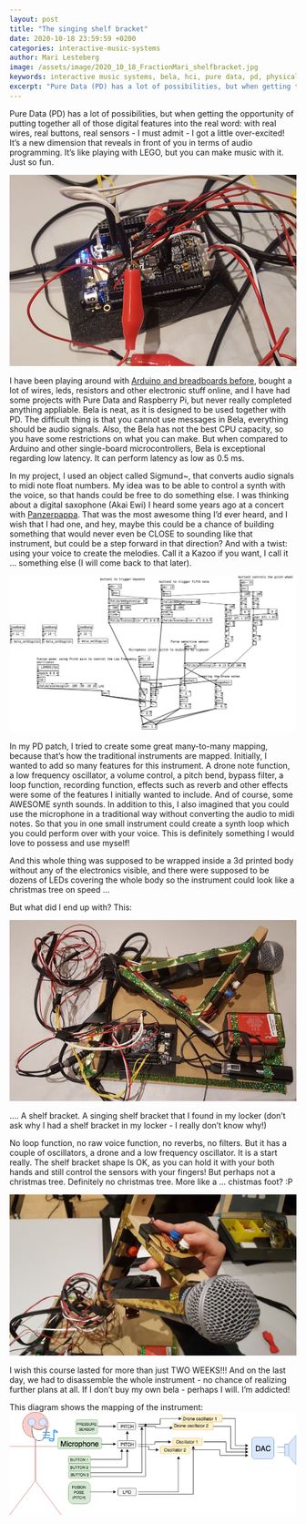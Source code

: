 ```yaml
---
layout: post
title: "The singing shelf bracket"
date: 2020-10-18 23:59:59 +0200
categories: interactive-music-systems
author: Mari Lesteberg
image: /assets/image/2020_10_18_FractionMari_shelfbracket.jpg
keywords: interactive music systems, bela, hci, pure data, pd, physical computing, breadboard, arduino, prototyping, instrument creating, interactive music controller, embedded interactive system
excerpt: "Pure Data (PD) has a lot of possibilities, but when getting the opportunity of putting together all of those digital features into the real word: with real wires, real buttons, real sensors - I must admit - I got a little over-excited!"
---
```


Pure Data (PD) has a lot of possibilities, but when getting the opportunity of putting together all of those digital features into the real word: with real wires, real buttons, real sensors - I must admit - I got a little over-excited! It’s a new dimension that reveals in front of you in terms of audio programming. It’s like playing with LEGO, but you can make music with it. Just so fun.

![Bela](/assets/image/2020_10_18_FractionMari_bela.jpg "Bela!")

I have been playing around with [Arduino and breadboards before](https://youtu.be/B0jhx1I2dPM), bought a lot of wires, leds, resistors and other electronic stuff online, and I have had some projects with Pure Data and Raspberry Pi, but never really completed anything appliable. Bela is neat, as it is designed to be used together with PD. The difficult thing is that you cannot use messages in Bela, everything should be audio signals. Also, the Bela has not the best CPU capacity, so you have some restrictions on what you can make. But when compared to Arduino and other single-board microcontrollers, Bela is exceptional regarding low latency. It can perform latency as low as 0.5 ms.

In my project, I used an object called Sigmund~, that converts audio signals to midi note float numbers. My idea was to be able to control a synth with the voice, so that hands could be free to do something else. I was thinking about a digital saxophone (Akai Ewi) I heard some years ago at a concert with [Panzerpappa](https://panzerpappa.bandcamp.com/). That was the most awesome thing I’d ever heard, and I wish that I had one, and hey, maybe this could be a chance of building something that would never even be CLOSE to sounding like that instrument, but could be a step forward in that direction? And with a twist: using your voice to create the melodies. Call it a Kazoo if you want, I call it … something else (I will come back to that later). 

![The final PD patch](/assets/image/2020_10_18_FractionMari_pdpatch.png "The final PD patch")

In my PD patch, I tried to create some great many-to-many mapping, because that’s how the traditional instruments are mapped. Initially, I wanted to add so many features for this instrument. A drone note function, a low frequency oscillator, a volume control, a pitch bend, bypass filter, a loop function, recording function, effects such as reverb and other effects were some of the features I initially wanted to include. And of course, some AWESOME synth sounds. In addition to this, I also imagined that you could use the microphone in a traditional way without converting the audio to midi notes. So that you in one small instrument could create a synth loop which you could perform over with your voice. This is definitely something I would love to possess and use myself! 

And this whole thing was supposed to be wrapped inside a 3d printed body without any of the electronics visible, and there were supposed to be dozens of LEDs covering the whole body so the instrument could look like a christmas tree on speed … 

But what did I end up with? 
This:

![A shelf bracket](/assets/image/2020_10_18_FractionMari_shelfbracket.jpg "A shelf bracket")

…. A shelf bracket. A singing shelf bracket that I found in my locker (don’t ask why I had a shelf bracket in my locker - I really don’t know why!)

No loop function, no raw voice function, no reverbs, no filters. But it has a couple of oscillators, a drone and a low frequency oscillator. It is a start really. The shelf bracket shape Is OK, as you can hold it with your both hands and still control the sensors with your fingers! But perhaps not a christmas tree. Definitely no christmas tree. More like a ... chistmas foot? :P

![A shelf bracket](/assets/image/2020_10_18_FractionMari_shelfbracket2.jpg "A shelf bracket")


I wish this course lasted for more than just TWO WEEKS!!! And on the last day, we had to disassemble the whole instrument  - no chance of realizing further plans at all. If I don’t buy my own bela - perhaps I will. I’m addicted!

This diagram shows the mapping of the instrument:
![Mapping of the instrument](/assets/image/2020_10_18_FractionMari_diagram.png "Mapping of the instrument")